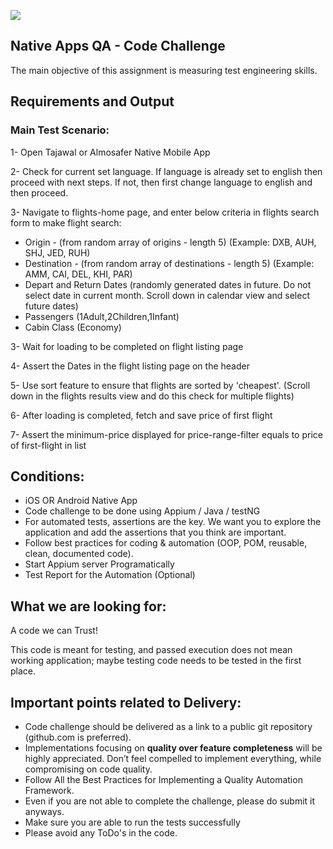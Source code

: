 ![](https://argaamplus.s3.amazonaws.com/159afd60-8669-4140-aa9e-fe46791f515d.png)

## Native Apps QA - Code Challenge
The main objective of this assignment is measuring test engineering skills. 

## Requirements and Output

### Main Test Scenario:

1- Open Tajawal or Almosafer Native Mobile App

2- Check for current set language. If language is already set to english then proceed with next steps. If not, then first change language to english and then proceed.

3- Navigate to flights-home page, and enter below criteria in flights search form to make flight search:
- Origin - (from random array of origins - length 5) (Example: DXB, AUH, SHJ, JED, RUH)
- Destination - (from random array of destinations - length 5) (Example: AMM, CAI, DEL, KHI, PAR)
- Depart and Return Dates (randomly generated dates in future. Do not select date in current month. Scroll down in calendar view and select future dates) 
- Passengers (1Adult,2Children,1Infant)
- Cabin Class (Economy)

3- Wait for loading to be completed on flight listing page

4- Assert the Dates in the flight listing page on the header

5- Use sort feature to ensure that flights are sorted by 'cheapest'. (Scroll down in the flights results view and do this check for multiple flights)
 
6- After loading is completed, fetch and save price of first flight

7- Assert the minimum-price displayed for price-range-filter equals to price of first-flight in list


## Conditions:
- iOS OR Android Native App
- Code challenge to be done using Appium / Java / testNG
- For automated tests, assertions are the key. We want you to explore the application and add the assertions that you think are important.
- Follow best practices for coding & automation (OOP, POM, reusable, clean, documented code).
- Start Appium server Programatically
- Test Report for the Automation (Optional)


## What we are looking for:
A code we can Trust!

This code is meant for testing, and passed execution does not mean working application; maybe testing code needs to be tested in the first place.

## Important points related to Delivery:
- Code challenge should be delivered as a link to a public git repository (github.com is preferred). 
- Implementations focusing on **quality over feature completeness** will be highly appreciated.  Don’t feel compelled to implement everything, while compromising on code quality.
- Follow All the Best Practices for Implementing a Quality Automation Framework.
- Even if you are not able to complete the challenge, please do submit it anyways.
- Make sure you are able to run the tests successfully
- Please avoid any ToDo's in the code.


